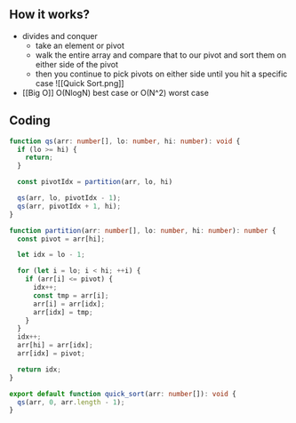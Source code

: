 ## How it works?
- divides and conquer
	- take an element or pivot
	- walk the entire array and compare that to our pivot and sort them on either side of the pivot
	- then you continue to pick pivots on either side until you hit a specific case
![[Quick Sort.png]]
- [[Big O]] O(NlogN) best case or O(N^2) worst case
## Coding
``` typescript
function qs(arr: number[], lo: number, hi: number): void {
  if (lo >= hi) {
    return;
  }

  const pivotIdx = partition(arr, lo, hi)

  qs(arr, lo, pivotIdx - 1);
  qs(arr, pivotIdx + 1, hi);
}

function partition(arr: number[], lo: number, hi: number): number {
  const pivot = arr[hi];

  let idx = lo - 1;

  for (let i = lo; i < hi; ++i) {
    if (arr[i] <= pivot) {
      idx++;
      const tmp = arr[i];
      arr[i] = arr[idx];
      arr[idx] = tmp;
    }
  }
  idx++;
  arr[hi] = arr[idx];
  arr[idx] = pivot;

  return idx;
}

export default function quick_sort(arr: number[]): void {
  qs(arr, 0, arr.length - 1);
}
```